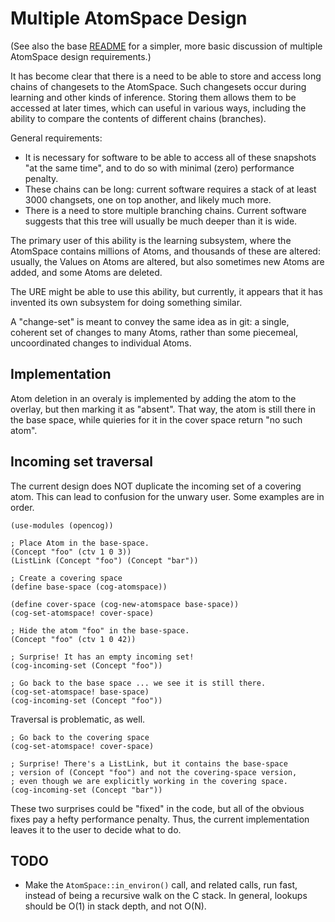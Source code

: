 Multiple AtomSpace Design
=========================

(See also the base [README](README.md) for a simpler, more basic
discussion of multiple AtomSpace design requirements.)

It has become clear that there is a need to be able to store and access
long chains of changesets to the AtomSpace. Such changesets occur during
learning and other kinds of inference. Storing them allows them to be
accessed at later times, which can useful in various ways, including the
ability to compare the contents of different chains (branches).

General requirements:
* It is necessary for software to be able to access all of these
  snapshots "at the same time", and to do so with minimal (zero)
  performance penalty.
* These chains can be long: current software requires a stack of at
  least 3000 changsets, one on top another, and likely much more.
* There is a need to store multiple branching chains. Current software
  suggests that this tree will usually be much deeper than it is wide.

The primary user of this ability is the learning subsystem, where the
AtomSpace contains millions of Atoms, and thousands of these are
altered: usually, the Values on Atoms are altered, but also sometimes
new Atoms are added, and some Atoms are deleted.

The URE might be able to use this ability, but currently, it appears
that it has invented its own subsystem for doing something similar.

A "change-set" is meant to convey the same idea as in git: a single,
coherent set of changes to many Atoms, rather than some piecemeal,
uncoordinated changes to individual Atoms.

Implementation
--------------
Atom deletion in an overaly is implemented by adding the atom to the
overlay, but then marking it as "absent". That way, the atom is still
there in the base space, while quieries for it in the cover space return
"no such atom".

Incoming set traversal
----------------------
The current design does NOT duplicate the incoming set of a covering
atom. This can lead to confusion for the unwary user.  Some examples are
in order.
```
(use-modules (opencog))

; Place Atom in the base-space.
(Concept "foo" (ctv 1 0 3))
(ListLink (Concept "foo") (Concept "bar"))

; Create a covering space
(define base-space (cog-atomspace))

(define cover-space (cog-new-atomspace base-space))
(cog-set-atomspace! cover-space)

; Hide the atom "foo" in the base-space.
(Concept "foo" (ctv 1 0 42))

; Surprise! It has an empty incoming set!
(cog-incoming-set (Concept "foo"))

; Go back to the base space ... we see it is still there.
(cog-set-atomspace! base-space)
(cog-incoming-set (Concept "foo"))
```

Traversal is problematic, as well.
```
; Go back to the covering space
(cog-set-atomspace! cover-space)

; Surprise! There's a ListLink, but it contains the base-space
; version of (Concept "foo") and not the covering-space version,
; even though we are explicitly working in the covering space.
(cog-incoming-set (Concept "bar"))
```

These two surprises could be "fixed" in the code, but all of the
obvious fixes pay a hefty performance penalty. Thus, the current
implementation leaves it to the user to decide what to do.


TODO
----
* Make the `AtomSpace::in_environ()` call, and related calls, run fast,
  instead of being a recursive walk on the C stack.  In general, lookups
  should be O(1) in stack depth, and not O(N).
